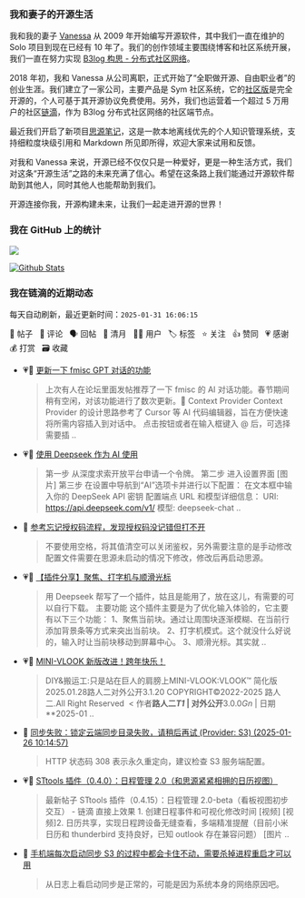 ### 我和妻子的开源生活

我和我的妻子 [Vanessa](https://github.com/Vanessa219) 从 2009 年开始编写开源软件，其中我们一直在维护的 Solo 项目到现在已经有 10 年了。我们的创作领域主要围绕博客和社区系统开展，我们一直在努力实现 [B3log 构思 - 分布式社区网络](https://ld246.com/article/1546941897596)。

2018 年初，我和 Vanessa 从公司离职，正式开始了“全职做开源、自由职业者”的创业生涯。我们建立了一家公司，主要产品是 Sym 社区系统，它的[社区版](https://github.com/88250/symphony)是完全开源的，个人可基于其开源协议免费使用。另外，我们也运营着一个超过 5 万用户的社区[链滴](https://ld246.com)，作为 B3log 分布式社区网络的社区端节点。

最近我们开启了新项目[思源笔记](https://github.com/siyuan-note/siyuan)，这是一款本地离线优先的个人知识管理系统，支持细粒度块级引用和 Markdown 所见即所得，欢迎大家来试用和反馈。

对我和 Vanessa 来说，开源已经不仅仅只是一种爱好，更是一种生活方式，我们对这条“开源生活”之路的未来充满了信心。希望在这条路上我们能通过开源软件帮助到其他人，同时其他人也能帮助到我们。

开源连接你我，开源构建未来，让我们一起走进开源的世界！

### 我在 GitHub 上的统计

<a title="Hits" target="_blank" href="https://github.com/88250/88250"><img src="https://hits.b3log.org/88250/88250.svg"></a>

[![Github Stats](https://github-readme-stats.vercel.app/api?username=88250&theme=tokyonight&show_icons=true)](https://github.com/88250)

<!--events start -->

### 我在链滴的近期动态

每天自动刷新，最近更新时间：`2025-01-31 16:06:15`

📝 帖子 &nbsp; 💬 评论 &nbsp; 🗣 回帖 &nbsp; 🌙 清月 &nbsp; 👨‍💻 用户 &nbsp; 🏷️ 标签 &nbsp; ⭐️ 关注 &nbsp; 👍 赞同 &nbsp; 💗 感谢 &nbsp; 💰 打赏 &nbsp; 🗃 收藏

* 💗📝 [更新一下 fmisc GPT 对话的功能](https://ld246.com/article/1738242585053)

  > 上次有人在论坛里面发帖推荐了一下 fmisc 的 AI 对话功能。春节期间稍有空闲，对该功能进行了数次更新。🤔 Context Provider Context Provider 的设计思路参考了 Cursor 等 AI 代码编辑器，旨在方便快速将所需内容插入到对话中。 点击按钮或者在输入框键入 @ 后，可选择需要插 ..
* 💗📝 [使用 Deepseek 作为 AI 使用](https://ld246.com/article/1737538338573)

  > 第一步 从深度求索开放平台申请一个令牌。 第二步 进入设置界面 [图片] 第三步 在设置中导航到“AI”选项卡并进行以下配置： 在文本框中输入你的 DeepSeek API 密钥 配置端点 URL 和模型详细信息： URI: https://api.deepseek.com/v1/ 模型: deepseek-chat  ..
* 💬 [参考忘记授权码流程，发现授权码没记错但打不开](https://ld246.com/article/1738206227405/comment/1738206613726#comments)

  > 不要使用空格，将其值清空可以关闭鉴权，另外需要注意的是手动修改配置文件需要在思源未启动的情况下修改，修改后再启动思源。
* 💗📝 [【插件分享】聚焦、打字机与顺滑光标](https://ld246.com/article/1738054303740)

  > 用 Deepseek 帮写了一个插件，姑且是能用了，放在这儿，有需要的可以自行下载。 主要功能 这个插件主要是为了优化输入体验的，它主要有以下三个功能： 1、聚焦当前块。通过让周围块逐渐模糊、在当前行添加背景条等方式来突出当前块。 2、打字机模式。这个就没什么好说的，输入时让当前块移动到屏幕中心。 3、顺滑光标。其实就 ..
* 💗📝 [MINI-VLOOK 新版改进！跨年快乐！](https://ld246.com/article/1738070276266)

  > DIY&amp;搬运工:只是站在巨人的肩膀上MINI-VLOOK:VLOOK™ 简化版2025.01.28路人二对外公开3.1.20 COPYRIGHT©2022-2025 路人二.All Right Reserved ‍ &lt; 作者**路人二*T1* | 对外公开**3.0.0*Gn* | 日期**2025-01 ..
* 💬 [同步失败：锁定云端同步目录失败，请稍后再试 (Provider: S3) (2025-01-26 10:14:57)](https://ld246.com/article/1737857846635/comment/1737858374115#comments)

  > HTTP 状态码 308 表示永久重定向，建议检查 S3 服务端配置。
* 💗📝 [STtools 插件（0.4.0）：日程管理 2.0（和思源紧紧相拥的日历视图）](https://ld246.com/article/1737464243546)

  > 最新帖子 STtools 插件（0.4.15）：日程管理 2.0-beta（看板视图初步交互） - 链滴 直接上效果 1. 创建日程事件和可视化修改时间 [视频] [视频]2. 日历共享，实现日程跨设备无缝查看，多端精准提醒（目前小米日历和 thunderbird 支持良好，已知 outlook 存在兼容问题） [图片 ..
* 💬 [手机端每次启动同步 S3 的过程中都会卡住不动，需要杀掉进程重启才可以用](https://ld246.com/article/1737079043975/comment/1737373815650#comments)

  > 从日志上看启动同步是正常的，可能是因为系统本身的网络原因吧。


<!--events end -->
